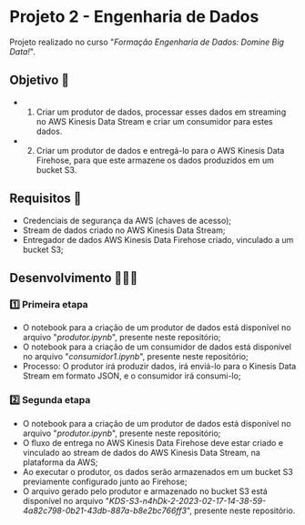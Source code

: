 # Projeto 2 - Engenharia de Dados

Projeto realizado no curso "*Formação Engenharia de Dados: Domine Big Data!*".

## Objetivo 🎯
- 1. Criar um produtor de dados, processar esses dados em streaming no AWS Kinesis Data Stream e criar um consumidor para estes dados.
- 2. Criar um produtor de dados e entregá-lo para o AWS Kinesis Data Firehose, para que este armazene os dados produzidos em um bucket S3.

## Requisitos 📄
- Credenciais de segurança da AWS (chaves de acesso);
- Stream de dados criado no AWS Kinesis Data Stream;
- Entregador de dados AWS Kinesis Data Firehose criado, vinculado a um bucket S3;

## Desenvolvimento 👨🏻‍💻
### 1️⃣ Primeira etapa
- O notebook para a criação de um produtor de dados está disponível no arquivo "*produtor.ipynb*", presente neste repositório;
- O notebook para a criação de um consumidor de dados está disponível no arquivo "*consumidor1.ipynb*", presente neste repositório;
- Processo: O produtor irá produzir dados, irá enviá-lo para o Kinesis Data Stream em formato JSON, e o consumidor irá consumi-lo;

### 2️⃣ Segunda etapa
- O notebook para a criação de um produtor de dados está disponível no arquivo "*produtor.ipynb*", presente neste repositório;
- O fluxo de entrega no AWS Kinesis Data Firehose deve estar criado e vinculado ao stream de dados do AWS Kinesis Data Stream, na plataforma da AWS;
- Ao executar o produtor, os dados serão armazenados em um bucket S3 previamente configurado junto ao Firehose;
- O arquivo gerado pelo produtor e armazenado no bucket S3 está disponível no arquivo "*KDS-S3-n4hDk-2-2023-02-17-14-38-59-4a82c798-0b21-43db-887a-b8e2bc766ff3*", presente neste repositório.
